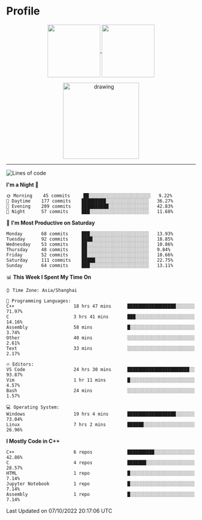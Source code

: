 # Profile

<p align="center">
  <a href="https://github.com/SourVoice">
    <img
      align="center"
      height="140em"
      src="https://github-readme-stats.vercel.app/api?username=SourVoice&show_icons=true&include_all_commits=true&count_private=true&theme=tokyonight"
    />
  </a>
  <a href="https://github.com/SourVoice">
    <img
      align="center"
      height="140em"
      src="https://github-readme-stats.vercel.app/api/top-langs/?username=SourVoice&show_icons=true&include_all_commits=true&count_private=true&layout=compact&theme=tokyonight"
    />
  </a>
</p>

<p align="center">
   <a href="https://github.com/SourVoice">
    <img
      align="center"
      height="202em"
      alt="drawing"
      src="https://activity-graph.herokuapp.com/graph?username=SourVoice&theme=react-dark"
    />
  </a>
</p>

---
<!--START_SECTION:waka-->
![Lines of code](https://img.shields.io/badge/From%20Hello%20World%20I%27ve%20Written-255%20Thousand%20lines%20of%20code-blue)

**I'm a Night 🦉** 

```text
🌞 Morning    45 commits     ██░░░░░░░░░░░░░░░░░░░░░░░   9.22% 
🌆 Daytime    177 commits    █████████░░░░░░░░░░░░░░░░   36.27% 
🌃 Evening    209 commits    ██████████░░░░░░░░░░░░░░░   42.83% 
🌙 Night      57 commits     ███░░░░░░░░░░░░░░░░░░░░░░   11.68%

```
📅 **I'm Most Productive on Saturday** 

```text
Monday       68 commits     ███░░░░░░░░░░░░░░░░░░░░░░   13.93% 
Tuesday      92 commits     ████░░░░░░░░░░░░░░░░░░░░░   18.85% 
Wednesday    53 commits     ██░░░░░░░░░░░░░░░░░░░░░░░   10.86% 
Thursday     48 commits     ██░░░░░░░░░░░░░░░░░░░░░░░   9.84% 
Friday       52 commits     ██░░░░░░░░░░░░░░░░░░░░░░░   10.66% 
Saturday     111 commits    █████░░░░░░░░░░░░░░░░░░░░   22.75% 
Sunday       64 commits     ███░░░░░░░░░░░░░░░░░░░░░░   13.11%

```


📊 **This Week I Spent My Time On** 

```text
⌚︎ Time Zone: Asia/Shanghai

💬 Programming Languages: 
C++                      18 hrs 47 mins      ██████████████████░░░░░░░   71.97% 
C                        3 hrs 41 mins       ███░░░░░░░░░░░░░░░░░░░░░░   14.16% 
Assembly                 58 mins             █░░░░░░░░░░░░░░░░░░░░░░░░   3.74% 
Other                    40 mins             ░░░░░░░░░░░░░░░░░░░░░░░░░   2.61% 
Text                     33 mins             ░░░░░░░░░░░░░░░░░░░░░░░░░   2.17%

🔥 Editors: 
VS Code                  24 hrs 30 mins      ███████████████████████░░   93.87% 
Vim                      1 hr 11 mins        █░░░░░░░░░░░░░░░░░░░░░░░░   4.57% 
Bash                     24 mins             ░░░░░░░░░░░░░░░░░░░░░░░░░   1.57%

💻 Operating System: 
Windows                  19 hrs 4 mins       ██████████████████░░░░░░░   73.04% 
Linux                    7 hrs 2 mins        ██████░░░░░░░░░░░░░░░░░░░   26.96%

```

**I Mostly Code in C++** 

```text
C++                      6 repos             ██████████░░░░░░░░░░░░░░░   42.86% 
C                        4 repos             ███████░░░░░░░░░░░░░░░░░░   28.57% 
HTML                     1 repo              █░░░░░░░░░░░░░░░░░░░░░░░░   7.14% 
Jupyter Notebook         1 repo              █░░░░░░░░░░░░░░░░░░░░░░░░   7.14% 
Assembly                 1 repo              █░░░░░░░░░░░░░░░░░░░░░░░░   7.14%

```



 Last Updated on 07/10/2022 20:17:06 UTC
<!--END_SECTION:waka-->

